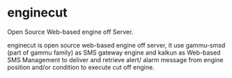 enginecut
=========

 Open Source Web-based engine off Server.<p>
 enginecut is open source web-based engine off server, it use gammu-smsd (part of gammu family) as SMS gateway engine and kalkun as Web-based SMS Management to deliver and retrieve alert/ alarm message from engine position and/or condition to execute cut off engine.
